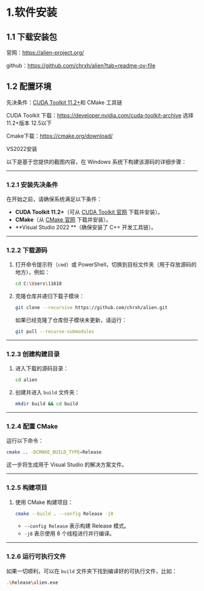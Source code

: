 # 1.软件安装

## 1.1 下载安装包

官网：https://alien-project.org/

github：https://github.com/chrxh/alien?tab=readme-ov-file

## 1.2 配置环境

先决条件：[CUDA Toolkit 11.2+](https://developer.nvidia.com/cuda-downloads)和 CMake 工具链

CUDA Toolkit 下载：https://developer.nvidia.com/cuda-toolkit-archive 选择11.2+版本 12.5以下

Cmake下载：https://cmake.org/download/

VS2022安装

以下是基于您提供的截图内容，在 Windows 系统下构建该源码的详细步骤：

------

### **1.2.1 安装先决条件**

在开始之前，请确保系统满足以下条件：

- **CUDA Toolkit 11.2+**（可从 [CUDA Toolkit 官网](https://developer.nvidia.com/cuda-toolkit) 下载并安装）。
- **CMake**（从 [CMake 官网](https://cmake.org/download/) 下载并安装）。
- **Visual Studio 2022 **（确保安装了 C++ 开发工具链）。

------

### **1.2.2 下载源码**

1. 打开命令提示符（`cmd`）或 PowerShell，切换到目标文件夹（用于存放源码的地方），例如：

   ```bash
   cd C:\Users\11618
   ```

2. 克隆仓库并递归下载子模块：

   ```bash
   git clone --recursive https://github.com/chrxh/alien.git
   ```

   如果已经克隆了仓库但子模块未更新，请运行：

   ```bash
   git pull --recurse-submodules
   ```

------

### **1.2.3 创建构建目录**

1. 进入下载的源码目录：

   ```bash
   cd alien
   ```

2. 创建并进入 `build` 文件夹：

   ```bash
   mkdir build && cd build
   ```

------

### **1.2.4 配置 CMake**

运行以下命令：

```bash
cmake .. -DCMAKE_BUILD_TYPE=Release
```

这一步将生成用于 Visual Studio 的解决方案文件。

------

### **1.2.5 构建项目**

1. 使用 CMake 构建项目：

   ```bash
   cmake --build . --config Release -j8
   ```

   - `--config Release` 表示构建 Release 模式。
   - `-j8` 表示使用 8 个线程进行并行编译。

------

### **1.2.6 运行可执行文件**

如果一切顺利，可以在 `build` 文件夹下找到编译好的可执行文件，比如：

```bash
.\Release\alien.exe
```



